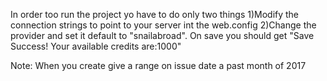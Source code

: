In order too run the project yo have to do only two things
1)Modify the connection strings to point to your server int the web.config
    <add name="SMSDb" connectionString="Data Source=.\SQL16;Initial Catalog=SMSDb;Integrated Security=True;Connect Timeout=15;Encrypt=False;TrustServerCertificate=True;ApplicationIntent=ReadWrite;MultiSubnetFailover=False" providerName="System.Data.SqlClient" />
    <add name="InsuranceDb" providerName="System.Data.SqlClient" connectionString="Data Source=.\sql16;Initial Catalog=Insurance;Integrated Security=True;" />
2)Change the provider and set it default to "snailabroad". On save you should get "Save Success!
Your available credits are:1000"

Note: When you create give a range on issue date a past month of 2017
